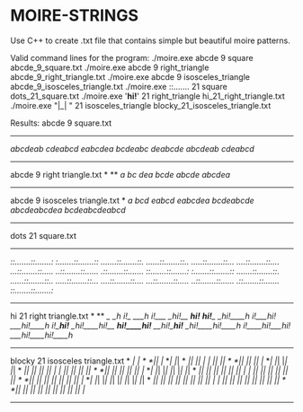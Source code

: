 # MOIRE-STRINGS
Use C++ to create .txt file that contains simple but beautiful moire patterns.

Valid command lines for the program:
./moire.exe abcde 9 square abcde_9_square.txt
./moire.exe abcde 9 right_triangle abcde_9_right_triangle.txt
./moire.exe abcde 9 isosceles_triangle abcde_9_isosceles_triangle.txt
./moire.exe ::....... 21 square dots_21_square.txt
./moire.exe '__hi!__' 21 right_triangle hi_21_right_triangle.txt
./moire.exe "|_| " 21 isosceles_triangle blocky_21_isosceles_triangle.txt

Results:
abcde 9 square.txt  
*********
*abcdeab*
*cdeabcd*
*eabcdea*
*bcdeabc*
*deabcde*
*abcdeab*
*cdeabcd*
*********

abcde 9 right triangle.txt
*
**
*a*
*bc*
*dea*
*bcde*
*abcde*
*abcdea*
*********

abcde 9 isosceles triangle.txt
*
*a*
*bcd*
*eabcd*
*eabcdea*
*bcdeabcde*
*abcdeabcdea*
*bcdeabcdeabcd*
*****************

dots 21 square.txt  
*********************
*::.......::.......:*
*:.......::.......::*
*.......::.......::.*
*......::.......::..*
*.....::.......::...*
*....::.......::....*
*...::.......::.....*
*..::.......::......*
*.::.......::.......*
*::.......::.......:*
*:.......::.......::*
*.......::.......::.*
*......::.......::..*
*.....::.......::...*
*....::.......::....*
*...::.......::.....*
*..::.......::......*
*.::.......::.......*
*::.......::.......:*
*********************

hi 21 right triangle.txt
*
**
*_*
*_h*
*i!_*
*___h*
*i!___*
*_hi!__*
*__hi!__*
*__hi!___*
*_hi!____h*
*i!____hi!_*
*___hi!____h*
*i!____hi!___*
*_hi!____hi!__*
*__hi!____hi!__*
*__hi!____hi!___*
*_hi!____hi!____h*
*i!____hi!____hi!_*
*___hi!____hi!____h*
*********************

blocky 21 isosceles triangle.txt
*
*|*
*_| *
*|_| |*
*_| |_| *
*|_| |_| |*
*_| |_| |_| *
*|_| |_| |_| |*
*_| |_| |_| |_| *
*|_| |_| |_| |_| |*
*_| |_| |_| |_| |_| *
*|_| |_| |_| |_| |_| |*
*_| |_| |_| |_| |_| |_| *
*|_| |_| |_| |_| |_| |_| |*
*_| |_| |_| |_| |_| |_| |_| *
*|_| |_| |_| |_| |_| |_| |_| |*
*_| |_| |_| |_| |_| |_| |_| |_| *
*|_| |_| |_| |_| |_| |_| |_| |_| |*
*_| |_| |_| |_| |_| |_| |_| |_| |_| *
*|_| |_| |_| |_| |_| |_| |_| |_| |_| |*
*****************************************
